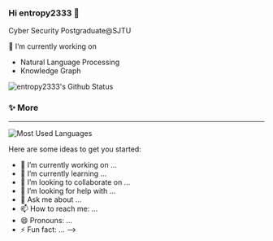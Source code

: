 ### Hi entropy2333 👋

Cyber Security Postgraduate@SJTU

🔭 I’m currently working on
- Natural Language Processing
- Knowledge Graph

![entropy2333's Github Status](https://github-readme-stats-teal.vercel.app/api?username=entropy2333&show_icons=true&count_private=true&theme=tokyonight)

### ✨ More
---

![Most Used Languages](https://github-readme-stats-teal.vercel.app/api/top-langs/?username=entropy2333&layout=compact&hide=javascript,html,css&langs_count=8&theme=tokyonight)

Here are some ideas to get you started:

- 🔭 I’m currently working on ...
- 🌱 I’m currently learning ...
- 👯 I’m looking to collaborate on ...
- 🤔 I’m looking for help with ...
- 💬 Ask me about ...
- 📫 How to reach me: ...
- 😄 Pronouns: ...
- ⚡ Fun fact: ...
-->
